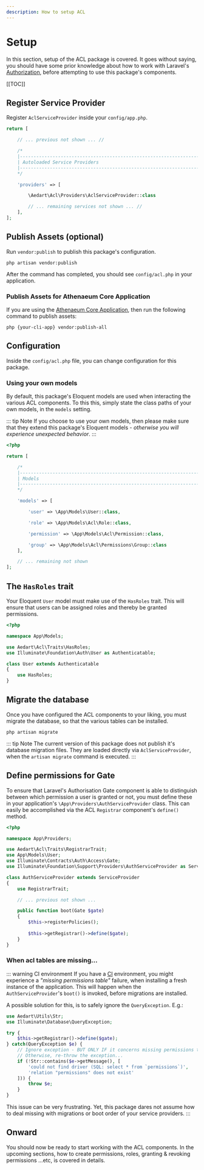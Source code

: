 ```yaml
---
description: How to setup ACL
---
```


# Setup

In this section, setup of the ACL package is covered. It goes without saying, you should have some prior knowledge about how to work with Laravel's [Authorization](https://laravel.com/docs/9.x/authorization), before attempting to use this package's components.

[[TOC]]

## Register Service Provider

Register `AclServiceProvider` inside your `config/app.php`. 

```php
return [

    // ... previous not shown ... //

    /*
    |--------------------------------------------------------------------------
    | Autoloaded Service Providers
    |--------------------------------------------------------------------------
    */

    'providers' => [

        \Aedart\Acl\Providers\AclServiceProvider::class

        // ... remaining services not shown ... //
    ],
];
```

## Publish Assets (optional)

Run `vendor:publish` to publish this package's configuration.

```shell
php artisan vendor:publish
```

After the command has completed, you should see `config/acl.php` in your application.

### Publish Assets for Athenaeum Core Application

If you are using the [Athenaeum Core Application](../../core), then run the following command to publish assets:

```shell
php {your-cli-app} vendor:publish-all
```

## Configuration

Inside the `config/acl.php` file, you can change configuration for this package.

### Using your own models

By default, this package's Eloquent models are used when interacting the various ACL components. To this this, simply state the class paths of your own models, in the `models` setting.

::: tip Note
If you choose to use your own models, then please make sure that they extend this package's Eloquent models - _otherwise you will experience unexpected behavior_.
:::

```php
<?php

return [

    /*
    |--------------------------------------------------------------------------
    | Models
    |--------------------------------------------------------------------------
    */

    'models' => [

        'user' => \App\Models\User::class,

        'role' => \App\Models\Acl\Role::class,

        'permission' => \App\Models\Acl\Permission::class,

        'group' => \App\Models\Acl\Permissions\Group::class
    ],

    // ... remaining not shown
];
```

## The `HasRoles` trait

Your Eloquent `User` model must make use of the `HasRoles` trait. This will ensure that users can be assigned roles and thereby be granted permissions.

```php
<?php

namespace App\Models;

use Aedart\Acl\Traits\HasRoles;
use Illuminate\Foundation\Auth\User as Authenticatable;

class User extends Authenticatable
{
    use HasRoles;
}

```

## Migrate the database

Once you have configured the ACL components to your liking, you must migrate the database, so that the various tables can be installed.

```shell
php artisan migrate
```

::: tip Note
The current version of this package does not publish it's database migration files. They are loaded directly via `AclServiceProvider`, when the `artisan migrate` command is executed.
:::

## Define permissions for Gate

To ensure that Laravel's Authorisation Gate component is able to distinguish between which permission a user is granted or not, you must define these in your application's `\App\Providers\AuthServiceProvider` class.
This can easily be accomplished via the ACL `Registrar` component's `define()` method.

```php
<?php

namespace App\Providers;

use Aedart\Acl\Traits\RegistrarTrait;
use App\Models\User;
use Illuminate\Contracts\Auth\Access\Gate;
use Illuminate\Foundation\Support\Providers\AuthServiceProvider as ServiceProvider;

class AuthServiceProvider extends ServiceProvider
{
    use RegistrarTrait;

    // ... previous not shown ...

    public function boot(Gate $gate)
    {
        $this->registerPolicies();
        
        $this->getRegistrar()->define($gate);
    }
}
```

### When acl tables are missing...

::: warning CI environment
If you have a [CI](https://en.wikipedia.org/wiki/Continuous_integration) environment, you might experience a _"missing permissions table"_ failure, when installing a fresh instance of the application.
This will happen when the `AuthServiceProvider`'s `boot()` is invoked, before migrations are installed.

A possible solution for this, is to safely ignore the `QueryException`. E.g.:

```php
use Aedart\Utils\Str;
use Illuminate\Database\QueryException;

try {
    $this->getRegistrar()->define($gate);
} catch(QueryException $e) {
    // Ignore exception - BUT ONLY IF it concerns missing permissions table!
    // Otherwise, re-throw the exception...
    if (!Str::contains($e->getMessage(), [
        'could not find driver (SQL: select * from `permissions`)',
        'relation "permissions" does not exist'
    ])) {
        throw $e;
    }
}
```

This issue can be very frustrating. Yet, this package dares not assume how to deal missing with migrations or boot order of your service providers.
:::

## Onward

You should now be ready to start working with the ACL components. In the upcoming sections, how to create permissions, roles, granting & revoking permissions ...etc, is covered in details. 
